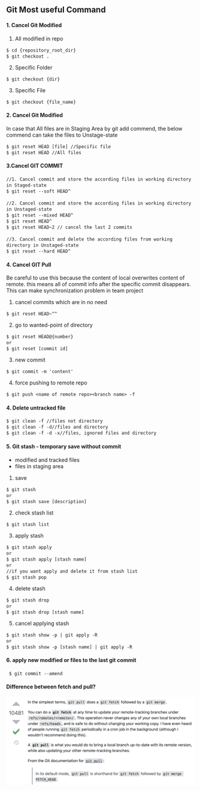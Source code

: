 ## Git Most useful Command

<!-- <p>&nbsp;</p> -->

#### 1. Cancel Git Modified

1. All modified in repo

```
$ cd {repository_root_dir}
$ git checkout .
```

2. Specific Folder

```
$ git checkout {dir}
```

3. Specific File

```
$ git checkout {file_name}
```

#### 2. Cancel Git Modified

In case that All files are in Staging Area by git add commend, the below commend can take the files to Unstage-state

```
$ git reset HEAD [file] //Specific file
$ git reset HEAD //All files
```

#### 3.Cancel GIT COMMIT

```
//1. Cancel commit and store the according files in working directory in Staged-state
$ git reset --soft HEAD^

//2. Cancel commit and store the according files in working directory in Unstaged-state
$ git reset --mixed HEAD^
$ git reset HEAD^
$ git reset HEAD~2 // cancel the last 2 commits

//3. Cancel commit and delete the according files from working directory in Unstaged-state
$ git reset --hard HEAD^
```

#### 4. Cancel GIT Pull

Be careful to use this because the content of local overwrites content of remote. this means all of commit info after the specific commit disappears. This can make synchronization problem in team project

1. cancel commits which are in no need

```
$ git reset HEAD~^^
```

2. go to wanted-point of directory

```
$ git reset HEAD@{number}
or
$ git reset [commit id]
```

3. new commit

```
$ git commit -m 'content'
```

4. force pushing to remote repo

```
$ git push <name of remote repo><branch name> -f
```

#### 4. Delete untracked file

```
$ git clean -f //files not directory
$ git clean -f -d//files and directory
$ git clean -f -d -x//files, ignored files and directory
```

#### 5. Git stash - temporary save without commit

- modified and tracked files
- files in staging area

1. save

```
$ git stash
or
$ git stash save [description]
```

2. check stash list

```
$ git stash list
```

3. apply stash

```
$ git stash apply
or
$ git stash apply [stash name]
or
//if you want apply and delete it from stash list
$ git stash pop
```

4. delete stash

```
$ git stash drop
or
$ git stash drop [stash name]
```

5. cancel applying stash

```
$ git stash show -p | git apply -R
or
$ git stash show -p [stash name] | git apply -R

```

#### 6. apply new modified or files to the last git commit

```
 $ git commit --amend
```

#### Difference between fetch and pull?

![fetchAndPull](../src/img/git/fetchPull.png)
